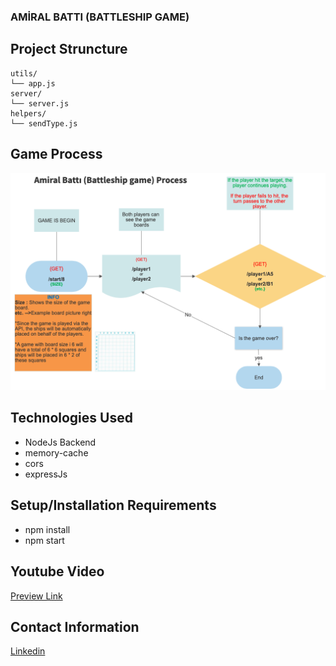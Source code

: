 ### AMİRAL BATTI (BATTLESHIP GAME)

## Project Struncture

    utils/
    └── app.js
    server/
    └── server.js
    helpers/
    └── sendType.js

## Game Process

![GameProcess](./infoFiles/GameDiagram.png)
## Technologies Used

* NodeJs Backend
* memory-cache
* cors
* expressJs


## Setup/Installation Requirements

* npm install
* npm start

## Youtube Video 
[Preview Link](https://youtu.be/RfoLBi_49HQ)

## Contact Information 
[Linkedin](https://www.linkedin.com/in/ramazan-g%C3%BCnindi)




